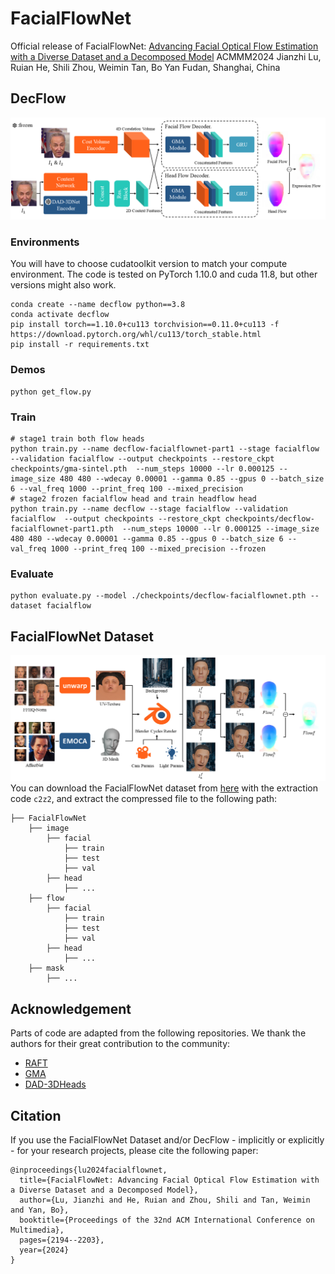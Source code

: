 <!--
 * @Date: 2024-07-24 14:27:51
 * @LastEditors: ljz 
 * @LastEditTime: 2024-11-11 14:27:51
 * @FilePath: \FacialFlowNet\README.md
 * @Description: 
 * 
 * Copyright (c) 2024 by Fudan University/Shanghai Key Laboratory of Intelligent Information Processing, All Rights Reserved. 
-->

# FacialFlowNet
Official release of FacialFlowNet: 
[Advancing Facial Optical Flow Estimation with a Diverse Dataset and a Decomposed Model](https://dl.acm.org/doi/10.1145/3664647.3680921)
ACMMM2024
Jianzhi Lu, Ruian He, Shili Zhou, Weimin Tan, Bo Yan
Fudan, Shanghai, China

## DecFlow
![DecFlow](./assets/decflow.png)
### Environments
You will have to choose cudatoolkit version to match your compute environment. The code is tested on PyTorch 1.10.0 and cuda 11.8, but other versions might also work.
```Shell
conda create --name decflow python==3.8
conda activate decflow
pip install torch==1.10.0+cu113 torchvision==0.11.0+cu113 -f https://download.pytorch.org/whl/cu113/torch_stable.html
pip install -r requirements.txt

```

### Demos
```Shell
python get_flow.py
```

### Train
```Shell
# stage1 train both flow heads
python train.py --name decflow-facialflownet-part1 --stage facialflow --validation facialflow --output checkpoints --restore_ckpt checkpoints/gma-sintel.pth  --num_steps 10000 --lr 0.000125 --image_size 480 480 --wdecay 0.00001 --gamma 0.85 --gpus 0 --batch_size 6 --val_freq 1000 --print_freq 100 --mixed_precision
# stage2 frozen facialflow head and train headflow head
python train.py --name decflow --stage facialflow --validation facialflow  --output checkpoints --restore_ckpt checkpoints/decflow-facialflownet-part1.pth  --num_steps 10000 --lr 0.000125 --image_size 480 480 --wdecay 0.00001 --gamma 0.85 --gpus 0 --batch_size 6 --val_freq 1000 --print_freq 100 --mixed_precision --frozen
```

### Evaluate
```Shell
python evaluate.py --model ./checkpoints/decflow-facialflownet.pth --dataset facialflow
```


## FacialFlowNet Dataset
![FlowPipeline](./assets/flowpipeline.png)
You can download the FacialFlowNet dataset from [here](https://pan.baidu.com/s/1u9fQsGdqhjqDN6jVhXxNrA) with the extraction code `c2z2`, and extract the compressed file to the following path:
```Shell
├── FacialFlowNet
    ├── image
        ├── facial
            ├── train 
            ├── test 
            ├── val
        ├── head
            ├── ...
    ├── flow
        ├── facial
            ├── train 
            ├── test 
            ├── val
        ├── head
            ├── ...
    ├── mask
        ├── ...
```



## Acknowledgement
Parts of code are adapted from the following repositories. We thank the authors for their great contribution to the community:
* [RAFT](https://github.com/princeton-vl/RAFT)
* [GMA](https://github.com/zacjiang/GMA)
* [DAD-3DHeads](https://github.com/PinataFarms/DAD-3DHeads)

## Citation
If you use the FacialFlowNet Dataset and/or DecFlow - implicitly or explicitly - for your research projects, please cite the following paper:
```Shell
@inproceedings{lu2024facialflownet,
  title={FacialFlowNet: Advancing Facial Optical Flow Estimation with a Diverse Dataset and a Decomposed Model},
  author={Lu, Jianzhi and He, Ruian and Zhou, Shili and Tan, Weimin and Yan, Bo},
  booktitle={Proceedings of the 32nd ACM International Conference on Multimedia},
  pages={2194--2203},
  year={2024}
}
```